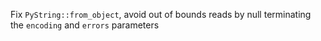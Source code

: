 Fix `PyString::from_object`, avoid out of bounds reads by null terminating the `encoding` and `errors` parameters